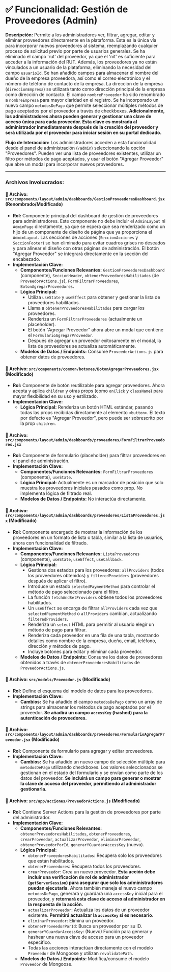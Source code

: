 # ✅ Funcionalidad: Gestión de Proveedores (Admin)

**Descripción:** Permite a los administradores ver, filtrar, agregar, editar y eliminar proveedores directamente en la plataforma. Esta es la única vía para incorporar nuevos proveedores al sistema, reemplazando cualquier proceso de solicitud previo por parte de usuarios generales. Se ha eliminado el campo 'rut' del proveedor, ya que el 'nit' es suficiente para acceder a la información del RUT. Además, los proveedores ya no están vinculados a un usuario de la plataforma, eliminando la necesidad del campo `usuarioId`. Se han añadido campos para almacenar el nombre del dueño de la empresa proveedora, así como el correo electrónico y el número de teléfono de contacto de la empresa. La dirección de la empresa (`direccionEmpresa`) se utilizará tanto como dirección principal de la empresa como dirección de contacto. El campo `nombreProveedor` ha sido renombrado a `nombreEmpresa` para mayor claridad en el registro. Se ha incorporado un nuevo campo `metodosDePago` que permite seleccionar múltiples métodos de pago aceptados por el proveedor a través de checkboxes. **Adicionalmente, los administradores ahora pueden generar y gestionar una clave de acceso única para cada proveedor. Esta clave es **mostrada al administrador inmediatamente después de la creación del proveedor** y será utilizada por el proveedor para iniciar sesión en su portal dedicado.**

**Flujo de Interacción:** Los administradores acceden a esta funcionalidad desde el panel de administración (`/admin`) seleccionando la opción "Proveedores". Pueden ver una lista de proveedores existentes, utilizar un filtro por métodos de pago aceptados, y usar el botón "Agregar Proveedor" que abre un modal para incorporar nuevos proveedores.

---

### Archivos Involucrados:

#### 📄 **Archivo:** `src/components/layout/admin/dashboards/GestionProveedoresDashboard.jsx` (Renombrado/Modificado)
* **Rol:** Componente principal del dashboard de gestión de proveedores para administradores. Este componente no debe incluir el `AdminLayout` ni `AdminPage` directamente, ya que se espera que sea renderizado como un hijo de un componente de diseño de página que ya proporciona el `AdminLayout`. Las secciones de acciones (`SeccionAcciones` y `SeccionFooter`) se han eliminado para evitar cuadros grises no deseados y para alinear el diseño con otras páginas de administración. El botón "Agregar Proveedor" se integrará directamente en la sección del encabezado.
* **Implementación Clave:**
    * **Componentes/Funciones Relevantes:** `GestionProveedoresDashboard` (componente), `SeccionHeader`, `obtenerProveedoresHabilitados` (de `ProveedorActions.js`), `FormFiltrarProveedores`, `BotonAgregarProveedores`.
    * **Lógica Principal:**
        *   Utiliza `useState` y `useEffect` para obtener y gestionar la lista de proveedores habilitados.
        *   Llama a `obtenerProveedoresHabilitados` para cargar los proveedores.
        *   Renderiza un `FormFiltrarProveedores` (actualmente un placeholder).
        *   El botón "Agregar Proveedor" ahora abre un modal que contiene el `FormularioAgregarProveedor`.
        *   Después de agregar un proveedor exitosamente en el modal, la lista de proveedores se actualiza automáticamente.
    * **Modelos de Datos / Endpoints:** Consume `ProveedorActions.js` para obtener datos de proveedores.

#### 📄 **Archivo:** `src/components/common/botones/BotonAgregarProveedores.jsx` (Modificado)
* **Rol:** Componente de botón reutilizable para agregar proveedores. Ahora acepta y aplica `children` y otras props (como `onClick` y `className`) para mayor flexibilidad en su uso y estilizado.
* **Implementación Clave:**
    * **Lógica Principal:** Renderiza un botón HTML estándar, pasando todas las props recibidas directamente al elemento `<button>`. El texto por defecto es "Agregar Proveedor", pero puede ser sobrescrito por la prop `children`.

#### 📄 **Archivo:** `src/components/layout/admin/dashboards/proveedores/FormFiltrarProveedores.jsx`
* **Rol:** Componente de formulario (placeholder) para filtrar proveedores en el panel de administración.
* **Implementación Clave:**
    * **Componentes/Funciones Relevantes:** `FormFiltrarProveedores` (componente), `useState`.
    * **Lógica Principal:** Actualmente es un marcador de posición que solo muestra los proveedores iniciales pasados como prop. No implementa lógica de filtrado real.
    * **Modelos de Datos / Endpoints:** No interactúa directamente.

#### 📄 **Archivo:** `src/components/layout/admin/dashboards/proveedores/ListaProveedores.jsx` (Modificado)
* **Rol:** Componente encargado de mostrar la información de los proveedores en un formato de lista o tabla, similar a la lista de usuarios, ahora con funcionalidad de filtrado.
* **Implementación Clave:**
    * **Componentes/Funciones Relevantes:** `ListaProveedores` (componente), `useState`, `useEffect`, `useCallback`.
    * **Lógica Principal:**
        *   Gestiona dos estados para los proveedores: `allProviders` (todos los proveedores obtenidos) y `filteredProviders` (proveedores después de aplicar el filtro).
        *   Introduce un estado `selectedPaymentMethod` para controlar el método de pago seleccionado para el filtro.
        *   La función `fetchAndSetProviders` obtiene todos los proveedores habilitados.
        *   Un `useEffect` se encarga de filtrar `allProviders` cada vez que `selectedPaymentMethod` o `allProviders` cambian, actualizando `filteredProviders`.
        *   Renderiza un `select` HTML para permitir al usuario elegir un método de pago para filtrar.
        *   Renderiza cada proveedor en una fila de una tabla, mostrando detalles como nombre de la empresa, dueño, email, teléfono, dirección y métodos de pago.
        *   Incluye botones para editar y eliminar cada proveedor.
    * **Modelos de Datos / Endpoints:** Consume los datos de proveedores obtenidos a través de `obtenerProveedoresHabilitados` de `ProveedorActions.js`.

#### 📄 **Archivo:** `src/models/Proveedor.js` (Modificado)
* **Rol:** Define el esquema del modelo de datos para los proveedores.
* **Implementación Clave:**
    * **Cambios:** Se ha añadido el campo `metodosDePago` como un array de strings para almacenar los métodos de pago aceptados por el proveedor. **Se añadirá un campo `accessKey` (hashed) para la autenticación de proveedores.**

#### 📄 **Archivo:** `src/components/layout/admin/dashboards/proveedores/FormularioAgregarProveedor.jsx` (Modificado)
* **Rol:** Componente de formulario para agregar y editar proveedores.
* **Implementación Clave:**
    * **Cambios:** Se ha añadido un nuevo campo de selección múltiple para `metodosDePago` utilizando checkboxes. Los valores seleccionados se gestionan en el estado del formulario y se envían como parte de los datos del proveedor. **Se incluirá un campo para generar o mostrar la clave de acceso del proveedor, permitiendo al administrador gestionarla.**

#### 📄 **Archivo:** `src/app/acciones/ProveedorActions.js` (Modificado)
* **Rol:** Contiene Server Actions para la gestión de proveedores por parte del administrador.
* **Implementación Clave:**
    * **Componentes/Funciones Relevantes:** `obtenerProveedoresHabilitados`, `obtenerProveedores`, `crearProveedor`, `actualizarProveedor`, `eliminarProveedor`, `obtenerProveedorPorId`, `generarYGuardarAccessKey` (nuevo).
    * **Lógica Principal:**
        *   `obtenerProveedoresHabilitados`: Recupera solo los proveedores que están habilitados.
        *   `obtenerProveedores`: Recupera todos los proveedores.
        *   `crearProveedor`: Crea un nuevo proveedor. **Esta acción debe incluir una verificación de rol de administrador (`getServerSession`) para asegurar que solo los administradores puedan ejecutarla.** Ahora también maneja el nuevo campo `metodosDePago`, generará y guardará una `accessKey` inicial para el proveedor, y **retornará esta clave de acceso al administrador en la respuesta de la acción.**
        *   `actualizarProveedor`: Actualiza los datos de un proveedor existente. **Permitirá actualizar la `accessKey` si es necesario.**
        *   `eliminarProveedor`: Elimina un proveedor.
        *   `obtenerProveedorPorId`: Busca un proveedor por su ID.
        *   `generarYGuardarAccessKey`: (Nuevo) Función para generar y hashear una nueva clave de acceso para un proveedor específico.
        *   Todas las acciones interactúan directamente con el modelo `Proveedor` de Mongoose y utilizan `revalidatePath`.
    * **Modelos de Datos / Endpoints:** Modifica/consume el modelo `Proveedor` de Mongoose.
